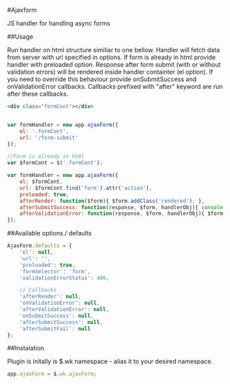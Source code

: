 #Ajaxform

JS handler for handling async forms

##Usage

Run handler on html structure similiar to one bellow. Handler will fetch data from server with url specified in options.
If form is already in html provide handler with preloaded option.
Response after form submit (with or without validation errors) will be rendered inside handler containter (el option).
If you need to override this behaviour provide onSubmitSuccess and onValidationError callbacks.
Callbacks prefixed with "after" keyword are run after these callbacks.

```html
<div class="formCont"></div>
```

```javascript

var formHandler = new app.ajaxForm({
	el: '.formCont',
	url: '/form-submit'
});

//Form is already in html
var $formCont = $('.formCont');

var formHandler = new app.ajaxForm({
	el: $formCont,
	url: $formCont.find('form').attr('action'),
	preloaded: true,
	afterRender: function($form){ $form.addClass('rendered'); },
	afterSubmitSuccess: function(response, $form, handlerObj){ console.log('Form saved'); },
	afterValidationError: function(response, $form, handlerObj){ $form.find('.error').addClass('focused'); }
});

```

##Available options / defaults

```javascript
AjaxForm.defaults = {
	'el': null,
	'url': '',
	'preloaded': true,
	'formSelector': 'form',
	'validationErrorStatus': 400,

	// Callbacks
	'afterRender': null,
	'onValidationError': null,
	'afterValidationError': null,
	'onSubmitSuccess': null,
	'afterSubmitSuccess': null,
	'afterSubmitFail': null
};
```
##Instalation

Plugin is initally is $.wk namespace - alias it to your desired namespace.
```javascript
app.ajaxForm = $.wk.ajaxForm;
```